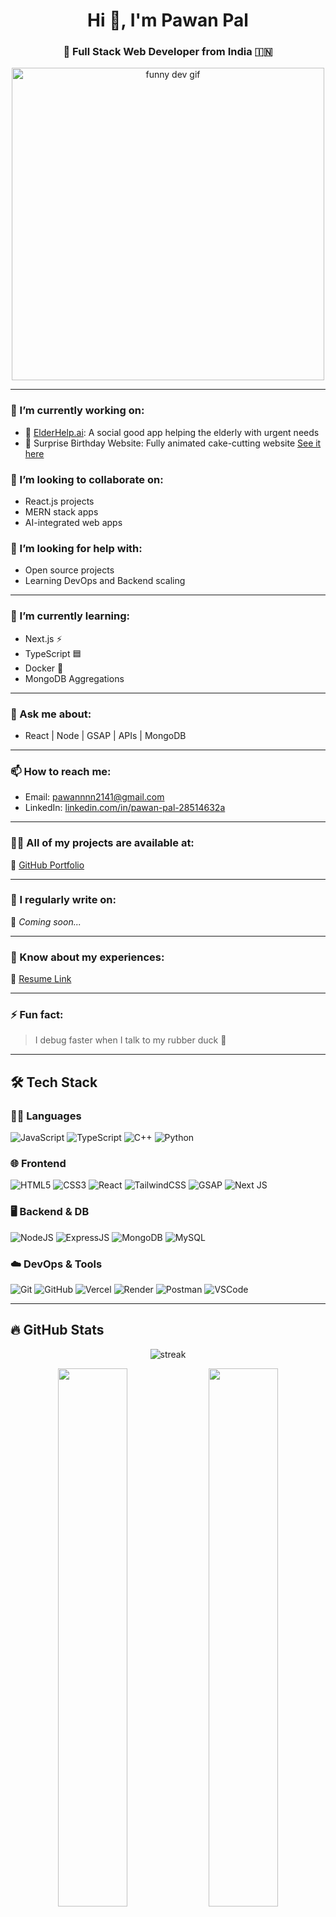 <h1 align="center">Hi 👋, I'm Pawan Pal</h1>
<h3 align="center">🚀 Full Stack Web Developer from India 🇮🇳</h3>

<p align="center">
  <img src="https://media.giphy.com/media/qgQUggAC3Pfv687qPC/giphy.gif" width="500" alt="funny dev gif">
</p>

---

### 🔭 I’m currently working on:
- 💼 [ElderHelp.ai](https://elderhelp-ai.vercel.app): A social good app helping the elderly with urgent needs
- 📸 Surprise Birthday Website: Fully animated cake-cutting website [See it here](https://github.com/Pawan2141-git/Birthday-Surprise)

### 👯 I’m looking to collaborate on:
- React.js projects  
- MERN stack apps  
- AI-integrated web apps

### 🤝 I’m looking for help with:
- Open source projects  
- Learning DevOps and Backend scaling

---

### 🌱 I’m currently learning:
- Next.js ⚡  
- TypeScript 🟦  
- Docker 🐳  
- MongoDB Aggregations

---

### 💬 Ask me about:
- React | Node | GSAP | APIs | MongoDB

---

### 📫 How to reach me:
- Email: pawannnn2141@gmail.com  
- LinkedIn: [linkedin.com/in/pawan-pal-28514632a](https://www.linkedin.com/in/pawan-pal-28514632a)

---

### 👨‍💻 All of my projects are available at:
🔗 [GitHub Portfolio](https://github.com/Pawan2141-git)

---

### 📝 I regularly write on:
📜 *Coming soon...*

---

### 📄 Know about my experiences:
🧾 [Resume Link](#)

---

### ⚡ Fun fact:
> I debug faster when I talk to my rubber duck 🐤

---

## 🛠️ Tech Stack

### 👨‍💻 Languages
![JavaScript](https://img.shields.io/badge/javascript-%23323330.svg?style=for-the-badge&logo=javascript)
![TypeScript](https://img.shields.io/badge/typescript-%23007ACC.svg?style=for-the-badge&logo=typescript)
![C++](https://img.shields.io/badge/c++-%2300599C.svg?style=for-the-badge&logo=c%2B%2B)
![Python](https://img.shields.io/badge/python-%233776AB.svg?style=for-the-badge&logo=python)

### 🌐 Frontend
![HTML5](https://img.shields.io/badge/html5-%23E34F26.svg?style=for-the-badge&logo=html5)
![CSS3](https://img.shields.io/badge/css3-%231572B6.svg?style=for-the-badge&logo=css3)
![React](https://img.shields.io/badge/react-%2320232a.svg?style=for-the-badge&logo=react)
![TailwindCSS](https://img.shields.io/badge/tailwindcss-%2338B2AC.svg?style=for-the-badge&logo=tailwind-css)
![GSAP](https://img.shields.io/badge/gsap-%2300c8ff.svg?style=for-the-badge&logo=greensock)
![Next JS](https://img.shields.io/badge/nextjs-%23000000.svg?style=for-the-badge&logo=next.js)

### 🖥 Backend & DB
![NodeJS](https://img.shields.io/badge/node.js-%23339933.svg?style=for-the-badge&logo=node.js)
![ExpressJS](https://img.shields.io/badge/express.js-%23404d59.svg?style=for-the-badge&logo=express)
![MongoDB](https://img.shields.io/badge/mongodb-%234ea94b.svg?style=for-the-badge&logo=mongodb)
![MySQL](https://img.shields.io/badge/mysql-%2300f.svg?style=for-the-badge&logo=mysql)

### ☁️ DevOps & Tools
![Git](https://img.shields.io/badge/git-%23F05033.svg?style=for-the-badge&logo=git)
![GitHub](https://img.shields.io/badge/github-%23121011.svg?style=for-the-badge&logo=github)
![Vercel](https://img.shields.io/badge/vercel-%23000000.svg?style=for-the-badge&logo=vercel)
![Render](https://img.shields.io/badge/render-%232db1fc.svg?style=for-the-badge&logo=render)
![Postman](https://img.shields.io/badge/postman-%23FF6C37.svg?style=for-the-badge&logo=postman)
![VSCode](https://img.shields.io/badge/vscode-%23007ACC.svg?style=for-the-badge&logo=visual-studio-code)

---

## 🔥 GitHub Stats

<p align="center">
  <img src="https://github-readme-streak-stats.herokuapp.com/?user=Pawan2141-git&theme=tokyonight" alt="streak"/>
</p>

<p align="center">
  <img src="https://github-readme-stats.vercel.app/api?username=Pawan2141-git&show_icons=true&theme=tokyonight" width="47%" />
  <img src="https://github-readme-stats.vercel.app/api/top-langs/?username=Pawan2141-git&layout=compact&theme=tokyonight" width="47%" />
</p>

---

## 🌐 Connect with Me

<p align="center">
  <a href="https://github.com/Pawan2141-git"><img src="https://img.shields.io/badge/GitHub-100000?style=for-the-badge&logo=github&logoColor=white"/></a>
  <a href="https://linkedin.com/in/pawan-pal-28514632a"><img src="https://img.shields.io/badge/LinkedIn-0077B5?style=for-the-badge&logo=linkedin&logoColor=white"/></a>
  <a href="mailto:pawannnn2141@gmail.com"><img src="https://img.shields.io/badge/Email-D14836?style=for-the-badge&logo=gmail&logoColor=white"/></a>
</p>

---

⭐ **Star** this repo if you like it!  
